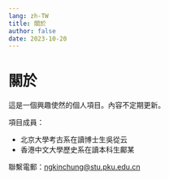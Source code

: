 ```yaml
---
lang: zh-TW
title: 關於
author: false
date: 2023-10-20
---
```

# 關於
這是一個興趣使然的個人項目。內容不定期更新。

項目成員：
- 北京大學考古系在讀博士生吳從云
- 香港中文大學歷史系在讀本科生鄺某

聯繫電郵：<ngkinchung@stu.pku.edu.cn>